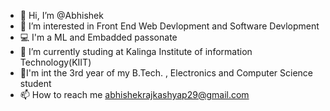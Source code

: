 - 👋 Hi, I’m @Abhishek 
- 👀 I’m interested in  Front End Web Devlopment and Software Devlopment
- 💻 I'm a ML and Embadded passonate
- 🌱 I’m currently studing at Kalinga Institute of information Technology(KIIT)
- 🎒I'm int the 3rd year of my B.Tech. , Electronics and Computer Science student
- 📫 How to reach me abhishekrajkashyap29@gmail.com


<!---
Abhi290801/Abhi290801 is a ✨ special ✨ repository because its `README.md` (this file) appears on your GitHub profile.
You can click the Preview link to take a look at your changes.
--->
